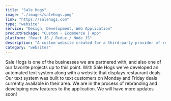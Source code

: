 ```yaml
---
title: "Sale Hogs"
image: "./images/salehogs.png"
link: "https://salehogs.com"
type: "website"
service: "Design, Development, Web Application"
productPackage: "Custom - Ecommerce | App"
platform: "React JS / Redux / Node JS"
description: "A custom website created for a third-party provider of restaurant deals and specials"
category: "websites"
---
```


Sale Hogs is one of the businesses we are partnered with, and also one of our favorite projects up to this point. With Sale Hogs we've developed an automated text system along with a website that displays restaurant deals. Our text system was built to text customers on Monday and Friday deals currently available in their area. We are in the process of rebranding and developing new features to the application. We will have more updates soon!
